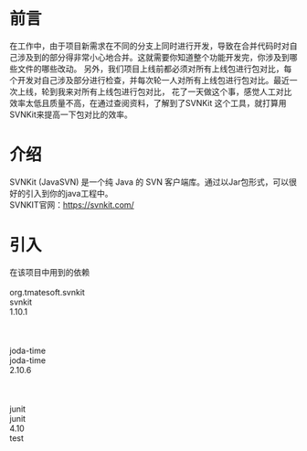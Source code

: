 # 前言
在工作中，由于项目新需求在不同的分支上同时进行开发，导致在合并代码时对自己涉及到的部分得非常小心地合并。这就需要你知道整个功能开发完，你涉及到哪些文件的哪些改动。
另外，我们项目上线前都必须对所有上线包进行包对比，每个开发对自己涉及部分进行检查，并每次轮一人对所有上线包进行包对比。最近一次上线，轮到我来对所有上线包进行包对比，
花了一天做这个事，感觉人工对比效率太低且质量不高，在通过查阅资料，了解到了SVNKit 这个工具，就打算用SVNKit来提高一下包对比的效率。

# 介绍
SVNKit (JavaSVN) 是一个纯 Java 的 SVN 客户端库。通过以Jar包形式，可以很好的引入到你的java工程中。   
SVNKIT官网：https://svnkit.com/

# 引入
  在该项目中用到的依赖   
    <dependency>   
      <groupId>org.tmatesoft.svnkit</groupId>   
      <artifactId>svnkit</artifactId>   
      <version>1.10.1</version>   
    </dependency>   
    <!--提供日期相关功能(比java8的日期api更友好)-->   
    <dependency>   
      <groupId>joda-time</groupId>   
      <artifactId>joda-time</artifactId>   
      <version>2.10.6</version>   
    </dependency>   
    <!--用于编写测试类-->   
    <dependency>   
      <groupId>junit</groupId>   
      <artifactId>junit</artifactId>   
      <version>4.10</version>   
      <scope>test</scope>   
    </dependency>   
